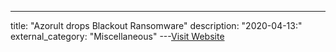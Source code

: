 ---
title: "Azorult drops Blackout Ransomware"
description: "2020-04-13:"
external_category: "Miscellaneous"
---[Visit Website](https://github.com/jstrosch/malware-samples/tree/master/binaries/azorult/2020/April)

